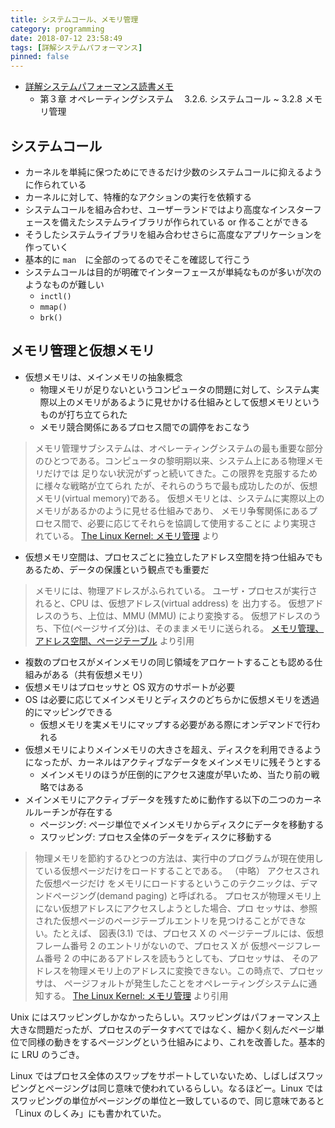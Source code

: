 ```yaml
---
title: システムコール、メモリ管理
category: programming
date: 2018-07-12 23:58:49
tags: [詳解システムパフォーマンス]
pinned: false
---
```


- [詳解システムパフォーマンス読書メモ](https://amzn.to/2CS2IUE)
  - 第３章 オペレーティングシステム　 3.2.6. システムコール ~ 3.2.8 メモリ管理

## システムコール

- カーネルを単純に保つためにできるだけ少数のシステムコールに抑えるように作られている
- カーネルに対して、特権的なアクションの実行を依頼する
- システムコールを組み合わせ、ユーザーランドではより高度なインスターフェースを備えたシステムライブラリが作られている or 作ることができる
- そうしたシステムライブラリを組み合わせさらに高度なアプリケーションを作っていく
- 基本的に `man`　に全部のってるのでそこを確認して行こう
- システムコールは目的が明確でインターフェースが単純なものが多いが次のようなものが難しい
  - `inctl()`
  - `mmap()`
  - `brk()`

## メモリ管理と仮想メモリ

- 仮想メモリは、メインメモリの抽象概念
  - 物理メモリが足りないというコンピュータの問題に対して、システム実際以上のメモリがあるように見せかける仕組みとして仮想メモリというものが打ち立てられた
  - メモリ競合関係にあるプロセス間での調停をおこなう

> メモリ管理サブシステムは、オペレーティングシステムの最も重要な部分 のひとつである。コンピュータの黎明期以来、システム上にある物理メモリだけでは 足りない状況がずっと続いてきた。この限界を克服するために様々な戦略が立てられ たが、それらのうちで最も成功したのが、仮想メモリ(virtual memory)である。 仮想メモリとは、システムに実際以上のメモリがあるかのように見せる仕組みであり、 メモリ争奪関係にあるプロセス間で、必要に応じてそれらを協調して使用することに より実現されている。
> [The Linux Kernel: メモリ管理](http://archive.linux.or.jp/JF/JFdocs/The-Linux-Kernel-4.html) より

- 仮想メモリ空間は、プロセスごとに独立したアドレス空間を持つ仕組みでもあるため、データの保護という観点でも重要だ

> メモリには、物理アドレスがふられている。
> ユーザ・プロセスが実行されると、CPU は、仮想アドレス(virtual address) を 出力する。
> 仮想アドレスのうち、上位は、MMU (MMU) により変換する。
> 仮想アドレスのうち、下位(ページサイズ分)は、そのままメモリに送られる。
> [メモリ管理、アドレス空間、ページテーブル](http://www.coins.tsukuba.ac.jp/~yas/coins/os2-2011/2012-01-24/) より引用

- 複数のプロセスがメインメモリの同じ領域をアロケートすることも認める仕組みがある（共有仮想メモリ）
- 仮想メモリはプロセッサと OS 双方のサポートが必要
- OS は必要に応じてメインメモリとディスクのどちらかに仮想メモリを透過的にマッピングできる
  - 仮想メモリを実メモリにマップする必要がある際にオンデマンドで行われる
- 仮想メモリによりメインメモリの大きさを超え、ディスクを利用できるようになったが、カーネルはアクティブなデータをメインメモリに残そうとする
  - メインメモリのほうが圧倒的にアクセス速度が早いため、当たり前の戦略ではある
- メインメモリにアクティブデータを残すために動作する以下の二つのカーネルルーチンが存在する
  - ページング: ページ単位でメインメモリからディスクにデータを移動する
  - スワッピング: プロセス全体のデータをディスクに移動する

> 物理メモリを節約するひとつの方法は、実行中のプログラムが現在使用している仮想ページだけをロードすることである。
> （中略）
> アクセスされた仮想ページだけ をメモリにロードするというこのテクニックは、デマンドページング(demand paging) と呼ばれる。
> プロセスが物理メモリ上にない仮想アドレスにアクセスしようとした場合、プロ セッサは、参照された仮想ページのページテーブルエントリを見つけることができな い。たとえば、 図表(3.1) では、プロセス X の ページテーブルには、仮想フレーム番号 2 のエントリがないので、プロセス X が 仮想ページフレーム番号 2 の中にあるアドレスを読もうとしても、プロセッサは、 そのアドレスを物理メモリ上のアドレスに変換できない。この時点で、プロセッサは、 ページフォルトが発生したことをオペレーティングシステムに通知する。
> [The Linux Kernel: メモリ管理](http://archive.linux.or.jp/JF/JFdocs/The-Linux-Kernel-4.html) より引用

Unix にはスワッピングしかなかったらしい。スワッピングはパフォーマンス上大きな問題だったが、プロセスのデータすべてではなく、細かく刻んだページ単位で同様の動きをするページングという仕組みにより、これを改善した。基本的に LRU のうごき。

Linux ではプロセス全体のスワップをサポートしていないため、しばしばスワッピングとページングは同じ意味で使われているらしい。なるほどー。Linux ではスワッピングの単位がページングの単位と一致しているので、同じ意味であると「Linux のしくみ」にも書かれていた。
